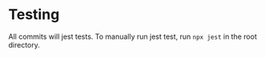 # Testing

All commits will jest tests. To manually run jest test, run `npx jest` in the root directory.
